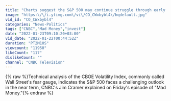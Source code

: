 ```yaml
---
title: "Charts suggest the S&P 500 may continue struggle through early February, says Jim Cramer"
image: "https:\/\/i.ytimg.com\/vi\/CO_CWxbybl4\/hqdefault.jpg"
vid_id: "CO_CWxbybl4"
categories: "News-Politics"
tags: ["CNBC","Mad Money","invest"]
date: "2022-01-23T09:10:20+03:00"
vid_date: "2022-01-22T00:44:52Z"
duration: "PT2M10S"
viewcount: "11950"
likeCount: "117"
dislikeCount: ""
channel: "CNBC Television"
---
```

{% raw %}Technical analysis of the CBOE Volatility Index, commonly called Wall Street's fear gauge, indicates the S&amp;P 500 faces a challenging outlook in the near term, CNBC's Jim Cramer explained on Friday's episode of &quot;Mad Money.&quot;{% endraw %}
